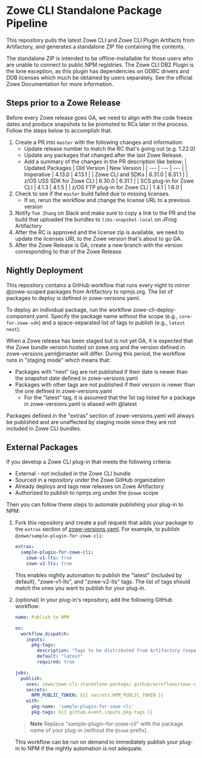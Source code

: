 # Zowe CLI Standalone Package Pipeline

This repository pulls the latest Zowe CLI and Zowe CLI Plugin Artifacts from Artifactory, and generates a standalone ZIP file containing the contents.

The standalone ZIP is intended to be offline-installable for those users who are unable to connect to public NPM registries. The Zowe CLI DB2 Plugin is the lone exception, as this plugin has dependencies on ODBC drivers and DDB licenses which much be obtained by users separately. See the official Zowe Documentation for more information.

## Steps prior to a Zowe Release

Before every Zowe release goes GA, we need to align with the code freeze dates and produce snapshots to be promoted to RCs later in the process. Follow the steps below to accomplish that.

1. Create a PR into `master` with the following changes and information:
    - Update release number to match the RC that's going out (e.g. 1.22.0)
    - Update any packages that changed after the last Zowe Release.
    - Add a summary of the changes in the PR description like below:
      | Updated Packages | Old Version | New Version |
      | --- | --- | --- |
      | Imperative | 4.13.0 | 4.13.1 |
      | Zowe CLI and SDKs | 6.31.0 | 6.31.1 |
      | z/OS USS SDK for Zowe CLI | 6.30.0 | 6.31.1 |
      | SCS plug-in for Zowe CLI | 4.1.3 | 4.1.5 |
      | z/OS FTP plug-in for Zowe CLI | 1.4.1 | 1.6.0 |
2. Check to see if the `master` build failed due to missing licenses.
    - If so, rerun the workflow and change the license URL to a previous version
3. Notify `Tom Zhang` on Slack and make sure to copy a link to the PR and the build that uploaded the bundles to `libs-snapshot-local` on JFrog Artifactory
4. After the RC is approved and the license zip is available, we need to update the licenses URL to the Zowe version that's about to go GA.
5. After the Zowe Release is GA, create a new branch with the version corresponding to that of the Zowe Release.

## Nightly Deployment

This repository contains a GitHub workflow that runs every night to mirror @zowe-scoped packages from Artifactory to npmjs.org. The list of packages to deploy is defined in zowe-versions.yaml.

To deploy an individual package, run the workflow zowe-cli-deploy-component.yaml. Specify the package name without the scope (e.g., `core-for-zowe-sdk`) and a space-separated list of tags to publish (e.g., `latest next`).

When a Zowe release has been staged but is not yet GA, it is expected that the Zowe bundle version hosted on zowe.org and the version defined in zowe-versions.yaml@master will differ. During this period, the workflow runs in "staging mode" which means that:
* Packages with "next" tag are not published if their date is newer than the snapshot date defined in zowe-versions.yaml
* Packages with other tags are not published if their version is newer than the one defined in zowe-versions.yaml
  * For the "latest" tag, it is assumed that the 1st tag listed for a package in zowe-versions.yaml is aliased with @latest

Packages defined in the "extras" section of zowe-versions.yaml will always be published and are unaffected by staging mode since they are not included in Zowe CLI bundles.

## External Packages

If you develop a Zowe CLI plug-in that meets the following criteria:
* External - not included in the Zowe CLI bundle
* Sourced in a repository under the Zowe GitHub organization
* Already deploys and tags new releases on Zowe Artifactory
* Authorized to publish to npmjs.org under the `@zowe` scope

Then you can follow these steps to automate publishing your plug-in to NPM:
1. Fork this repository and create a pull request that adds your package to the `extras` section of [zowe-versions.yaml](./zowe-versions.yaml). For example, to publish `@zowe/sample-plugin-for-zowe-cli`:
    ```yaml
    extras:
      sample-plugin-for-zowe-cli:
        zowe-v1-lts: true
        zowe-v2-lts: true
    ```
    This enables nightly automation to publish the "latest" (included by default), "zowe-v1-lts", and "zowe-v2-lts" tags. The list of tags should match the ones you want to publish for your plug-in.
2. (optional) In your plug-in's repository, add the following GitHub workflow:
    ```yaml
    name: Publish to NPM

    on:
      workflow_dispatch:
        inputs:
          pkg-tags:
            description: "Tags to be distributed from Artifactory (separate multiple by spaces)"
            default: "latest"
            required: true

    jobs:
      publish:
        uses: zowe/zowe-cli-standalone-package/.github/workflows/zowe-cli-deploy-component.yaml@master
        secrets:
          NPM_PUBLIC_TOKEN: ${{ secrets.NPM_PUBLIC_TOKEN }}
        with:
          pkg-name: 'sample-plugin-for-zowe-cli'
          pkg-tags: ${{ github.event.inputs.pkg-tags }}
    ```
    > **Note**
    > Replace "sample-plugin-for-zowe-cli" with the package name of your plug-in (without the `@zowe` prefix).

    This workflow can be run on demand to immediately publish your plug-in to NPM if the nightly automation is not adequate.
